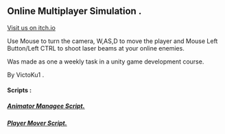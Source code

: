 ## Online Multiplayer Simulation .
[Visit us on itch.io](https://victoku1.itch.io/online-multiplayer-simulation)

Use Mouse to turn the camera, W,AS,D to move the player and Mouse Left Button/Left CTRL to shoot laser beams at your online enemies.

Was made as one a weekly task in a unity game development course.

By VictoKu1 .


#### Scripts :
##### [Animator Managee Script.](https://github.com/VictoKuGame/Online-Multiplayer-Simulation/blob/main/Assets/scripts/Player/AnimatorManager.cs)
##### [Player Mover Script.](https://github.com/VictoKuGame/Online-Multiplayer-Simulation/blob/main/Assets/scripts/Player/PlayerMover.cs)













